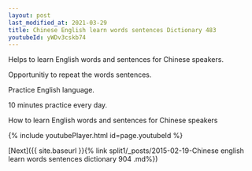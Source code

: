 ```yaml
---
layout: post
last_modified_at: 2021-03-29
title: Chinese English learn words sentences Dictionary 483 
youtubeId: yWDv3cskb74
---
```

 
 
Helps to learn English words and sentences for Chinese speakers.

Opportunitiy to repeat the words sentences. 

Practice English language. 
 
10 minutes practice every day. 
 
How to learn English words and sentences for Chinese speakers 
 
{% include youtubePlayer.html id=page.youtubeId %}
 
 
[Next]({{ site.baseurl }}{% link  split1/_posts/2015-02-19-Chinese english learn words sentences dictionary 904 .md%})
 
